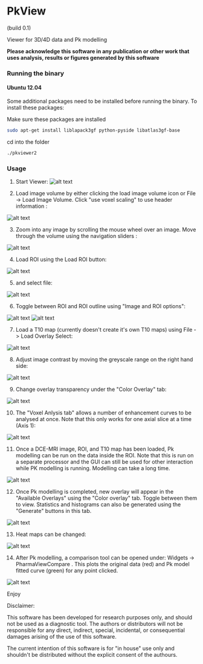 PkView 
======
(build 0.1)

Viewer for 3D/4D data and Pk modelling

**Please acknowledge this software in any publication or other work that uses analysis, results or figures generated by this software**


### Running the binary

#### Ubuntu 12.04
Some additional packages need to be installed before running the binary. To install these packages:

Make sure these packages are installed

```bash
sudo apt-get install liblapack3gf python-pyside libatlas3gf-base
```

cd into the folder
```bash
./pkviewer2
```


### Usage

1) Start Viewer:
![alt text](screenshots/1.png "Example 1")


2) Load image volume by either clicking the load image volume icon or File -> Load Image Volume. Click "use voxel scaling" to use header information :

![alt text](screenshots/2.png "Example 1")

3) Zoom into any image by scrolling the mouse wheel over an image. Move through the volume using the navigation sliders :

![alt text](screenshots/3.png "Example 1")


4) Load ROI using the Load ROI button:

![alt text](screenshots/4.png "Example 1")

5) and select file:

![alt text](screenshots/5.png "Example 1")

6) Toggle between ROI and ROI outline using "Image and ROI options":

![alt text](screenshots/6.png "Example 1")
![alt text](screenshots/7.png "Example 1")


7) Load a T10 map (currently doesn't create it's own T10 maps) using File -> Load Overlay Select:

![alt text](screenshots/8.png "Example 1")


8) Adjust image contrast by moving the greyscale range on the right hand side:

![alt text](screenshots/9.png "Example 1")

9) Change overlay transparency under the "Color Overlay" tab:

![alt text](screenshots/10.png "Example 1")

10) The "Voxel Anlysis tab" allows a number of enhancement curves to be analysed at once. Note that this only works for one axial slice at a time (Axis 1):

![alt text](screenshots/11.png "Example 1")

11) Once a DCE-MRI image, ROI, and T10 map has been loaded, Pk modelling can be run on the data inside the ROI. Note that this is run on a separate processor and the GUI can still be used for other interaction while PK modelling is running. Modelling can take a long time. 

![alt text](screenshots/12.png "Example 1")

12) Once Pk modelling is completed, new overlay will appear in the "Available Overlays" using the "Color overlay" tab. Toggle between them to view. Statistics and histograms can also be generated using the "Generate" buttons in this tab. 

![alt text](screenshots/14.png "Example 1")


13) Heat maps can be changed:

![alt text](screenshots/15.png "Example 1")

14) After Pk modelling, a comparison tool can be opened under: Widgets -> PharmaViewCompare . This plots the original data (red) and Pk model fitted curve (green) for any point clicked. 

![alt text](screenshots/17.png "Example 1")

Enjoy

Disclaimer:

This software has been developed for research purposes only, and should not be 
used as a diagnostic tool. The authors or distributors will not be responsible for 
any direct, indirect, special, incidental, or consequential damages arising of the use 
of this software.

The current intention of this software is for "in house" use only and shouldn't be distributed without the explicit consent of the authours. 




